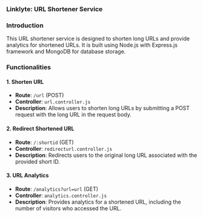 ### Linklyte: URL Shortener Service

### Introduction

This URL shortener service is designed to shorten long URLs and provide analytics for shortened URLs. It is built using Node.js with Express.js framework and MongoDB for database storage.

### Functionalities

#### 1. Shorten URL

- **Route**: `/url` (POST)
- **Controller**: `url.controller.js`
- **Description**: Allows users to shorten long URLs by submitting a POST request with the long URL in the request body.

#### 2. Redirect Shortened URL

- **Route**: `/:shortid` (GET)
- **Controller**: `redirecturl.controller.js`
- **Description**: Redirects users to the original long URL associated with the provided short ID.

#### 3. URL Analytics

- **Route**: `/analytics?url=url` (GET)
- **Controller**: `analytics.controller.js`
- **Description**: Provides analytics for a shortened URL, including the number of visitors who accessed the URL.
